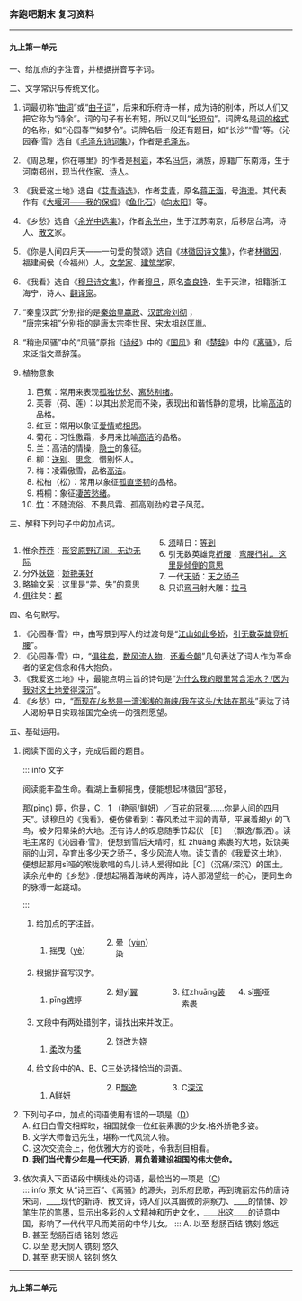 ### 奔跑吧期末 复习资料

---

#### 九上第一单元

一、给加点的字注音，并根据拼音写字词。

二、文学常识与传统文化。

1. 词最初称“<u>曲词</u>”或“<u>曲子词</u>”，后来和乐府诗一样，成为诗的别体，所以人们又把它称为“诗余”。词的句子有长有短，所以又叫“<u>长短句</u>”。词牌名是<u>词的格式</u>的名称，如“沁园春”“如梦令”。词牌名后一般还有题目，如“长沙”“雪”等。《沁园春·雪》选自《<u>毛泽东诗词集</u>》，作者是<u>毛泽东</u>。

2. 《周总理，你在哪里》的作者是<u>柯岩</u>，本名<u>冯恺</u>，满族，原籍广东南海，生于河南郑州，现当代<u>作家</u>、<u>诗人</u>。

3. 《我爱这土地》选自《<u>艾青诗选</u>》，作者<u>艾青</u>，原名<u>蒋正涵</u>，号<u>海澄</u>。其代表作有《<u>大堰河——我的保姆</u>》《<u>鱼化石</u>》《<u>向太阳</u>》等。

4. 《乡愁》选自《<u>余光中选集</u>》，作者<u>余光中</u>，生于江苏南京，后移居台湾，诗人、<u>散文</u>家。

5. 《你是人间四月天——一句爱的赞颂》选自《<u>林徽因诗文集</u>》，作者<u>林徽因</u>，福建闽侯（今福州）人，<u>文学家</u>、<u>建筑学</u>家。

6. 《我看》选自《<u>穆旦诗文集</u>》，作者<u>穆旦</u>，原名<u>查良铮</u>，生于天津，祖籍浙江海宁，诗人、<u>翻译家</u>。

7. “秦皇汉武”分别指的是<u>秦始皇嬴政</u>、<u>汉武帝刘彻</u>；<br>
   “唐宗宋祖”分别指的是<u>唐太宗李世民</u>、<u>宋太祖赵匡胤</u>。

8. “稍逊风骚”中的“风骚”原指《<u>诗经</u>》中的《<u>国风</u>》和《<u>楚辞</u>》中的《<u>离骚</u>》，后来泛指文章辞藻。

9. 植物意象
   1. 芭蕉：常用来表现<u>孤独忧愁</u>、<u>离愁别绪</u>。
   2. 芙蓉（荷、莲）：以其出淤泥而不染，表现出和谐恬静的意境，比喻<u>高洁</u>的品格。
   3. 红豆：常用以象征<u>爱情</u>或<u>相思</u>。
   4. 菊花：习性傲霜，多用来比喻<u>高洁</u>的品格。
   5. 兰：高洁的情操，<u>隐士</u>的象征。
   6. 柳：<u>送别</u>、<u>思念</u>，惜别怀人。
   7. 梅：凌霜傲雪，品格<u>高洁</u>。
   8. 松柏（松）：常用以象征<u>孤直坚韧</u>的品格。
   9. 梧桐：象征<u>凄苦愁绪</u>。
   10. <u>竹</u>：不随流俗、不畏风霜、孤高刚劲的君子风范。

三、解释下列句子中的加点词。

<div style="column-count: 2;">
<ol>
    <li>惟余<u>莽莽</u>：<u>形容原野辽阔．无边无际</u></li>
    <li>分外<u>妖娆</u>：<u>娇艳美好</u></li>
    <li><u>略</u>输文采：<u>这里是“差、失”的意思</u></li>
    <li><u>俱</u>往矣：<u>都</u></li>
    <li><u>须</u>晴日：<u>等到</u></li>
    <li>引无数英雄竞<u>折腰</u>：<u>弯腰行礼．这里是倾倒的意思</u></li>
    <li>一代<u>天骄</u>：<u>天之骄子</u></li>
    <li>只识<u>弯弓</u>射大雕：<u>拉弓</u></li>
</ol>
</div>

四、名句默写。

1. 《沁园春·雪》中，由写景到写人的过渡句是“<u>江山如此多娇</u>，<u>引无数英雄竞折腰</u>”。
2. 《沁园春·雪》中，“<u>俱往矣</u>，<u>数风流人物</u>，<u>还看今朝</u>”几句表达了词人作为革命者的坚定信念和伟大抱负。
3. 《我爱这土地》中，最能点明主旨的诗句是“<u>为什么我的眼里常含泪水？/因为我对这土地爱得深沉</u>”。
4. 《乡愁》中，“<u>而现在/乡愁是一湾浅浅的海峡/我在这头/大陆在那头</u>”表达了诗人渴盼早日实现祖国完全统一的强烈愿望。

五、基础运用。

1. 阅读下面的文字，完成后面的题目。

   ::: info 文字

   阅读能丰盈生命。看湖上垂柳摇曳，便能想起林徽因“那轻，

   那(pīng)   婷，你是，C．1 （艳丽/鲜妍）／百花的冠冕……你是人间的四月天”。读穆旦的《我看》，便仿佛看到：春风柔过丰润的青草，平展着翅yì   的飞鸟，被夕阳晕染的大地。还有诗人的叹息随季节起伏 ［B］ （飘逸/飘洒）。读毛主席的《沁园春·雪》，便想到雪后天晴时，红 zhuāng   素裹的大地，妖饶美丽的山河，孕育出多少天之骄子，多少风流人物。读艾青的《我爱这土地》，便想起那用sī哑的喉咙歌唱的鸟儿.诗人爱得如此［C］（沉痛/深沉）的国土。读余光中的《乡愁》.便想起隔着海峡的两岸，诗人那渴望统一的心，便同生命的脉搏一起跳动。

   :::

   1. 给加点的字注音。
      <div style="column-count: 4;"><ol><li>摇曳（<u>yè</u>）</li><li>晕（<u>yùn</u>）染</li></ol></div>

   2. 根据拼音写汉字。
      <div style="column-count: 4;"><ol><li>pīng<u>娉</u>婷</li><li>翅yì<u>翼</u></li><li>红zhuāng<u>装</u>素裹</li><li>sī<u>嘶</u>哑</li></ol></div>

   3. 文段中有两处错别字，请找出来并改正。
      <div style="column-count: 4;"><ol><li><u>柔</u>改为<u>揉</u></li><li><u>饶</u>改为<u>娆</u></li></ol></div>

   4. 给文段中的A、B、C三处选择恰当的词语。
      <div style="column-count: 4;"><ol><li>A<u>鲜妍</u></li><li>B<u>飘逸</u></li><li>C<u>深沉</u></li></ol></div>

2. 下列句子中，加点的词语使用有误的一项是（<u>D</u>）<br>A. 红日白雪交相辉映，祖国就像一位红装素裹的少女.格外娇艳多姿。<br>B. 文学大师鲁迅先生，堪称一代风流人物。<br>C. 这次交流会上，他优雅大方的谈吐，令我刮目相看。<br>**D. 我们当代青少年是一代天骄，肩负着建设祖国的伟大使命。**

3. 依次填入下面语段中横线处的词语，最恰当的一项是（<u>C</u>）<br>
   ::: info 原文
   从“诗三百”、《离骚》的源头，到乐府民歌，再到瑰丽宏伟的唐诗宋词，\_\_\_\_现代的新诗、散文诗，诗人们以其幽微的洞察力、\_\_\_\_的情愫、妙笔生花的笔墨，显示出多彩的人文精神和历史文化，\_\_\_\_出这\_\_\_\_的诗意中国，影响了一代代平凡而美丽的中华儿女。
   :::
   A. 以至 愁肠百结 镌刻 悠远<br>B. 甚至 愁肠百结 铭刻 悠远<br>C. 以至 悲天悯人 镌刻 悠久<br>D. 甚至 悲天悯人 铭刻 悠久

---

#### 九上第二单元
